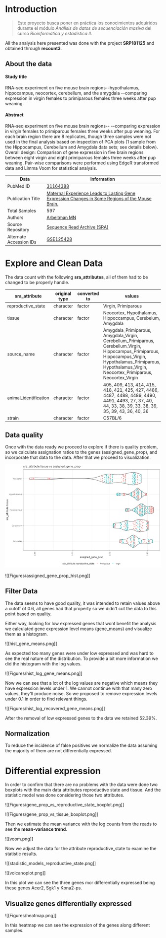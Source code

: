# Introduction

> Este proyecto busca poner en práctica los conocimientos adquiridos durante el módulo _Análisis de datos de secuenciación masiva_ del curso _Bioinformática y estadística II_.




All the analysis here presented was done with the project **SRP181125** and obtained through **recount3**.
## About the data
#### Study title
RNA-seq experiment on five mouse brain regions--hypothalamus, hippocampus, neocortex, cerebellum, and the amygdala --comparing expression in virgin females to primiparous females three weeks after pup weaning.
#### Abstract
RNA-seq experiment on five mouse brain regions-- --comparing expression in virgin females to primiparous females three weeks after pup weaning. For each brain region there are 8 replicates, though three samples were not used in the final analysis based on inspection of PCA plots (1 sample from the Hippocampus, Cerebellum and Amygdala data sets; see details below). Overall design: Comparison of gene expression in five brain regions between eight virgin and eight primiparous females three weeks after pup weaning. Pair-wise comparisons were performed using EdgeR transformed data and Limma Voom for statistical analysis.

| Data | Information |
| ---- | ---- |
| PubMed ID | [31164388](https://www.ncbi.nlm.nih.gov/pubmed/31164388) |
| Publication Title | [Maternal Experience Leads to Lasting Gene Expression Changes in Some Regions of the Mouse Brain.](https://www.ncbi.nlm.nih.gov/pubmed/31164388) |
| Total Samples | 597 |
| Authors | [Arbeitman MN](https://www.refine.bio/search?q=publication_authors%3AArbeitman+MN) |
| Source Repository | [Sequence Read Archive (SRA)](https://www.ebi.ac.uk/ena/data/view/SRP181125) |
| Alternate Accession IDs | [GSE125428](https://www.ncbi.nlm.nih.gov/geo/query/acc.cgi?acc=GSE125428) |


# Explore and Clean Data

The data count with the following **sra_attributes**, all of them had to be changed to be properly handle.

| sra_attribute | original type | converted to | values |
| ---- | ---- | ---- | ---- |
| reproductive_state | character | factor | Virgin, Primiparous |
| tissue | character | factor | Neocortex, Hypothalamus, Hippoccampus, Cerebelum, Amygdala |
| source_name | character | factor | Amygdala_Primiparous, Amygdala_Virgin, Cerebellum_Primiparous, Cerebellum_Virgin, Hippocampus_Primiparous, Hippocampus_Virgin, Hypothalamus_Primiparous, Hypothalamus_Virgin, Neocortex_Primiparous, Neocortex_Virgin |
| animal_identification | character | factor | 405, 409, 413, 414, 415, 418, 421, 425, 427, 4486, 4487, 4488, 4489, 4490, 4491, 4493, 27, 37, 40, 44, 33, 38, 39, 33, 38, 39, 35, 39, 43, 36, 40, 36 |
| strain | character | factor | C57BL/6 |
## Data quality
Once with the data ready we proceed to explore if there is quality problem, so we calculate assignation ratios to the genes (assigned_gene_prop), and incorporate that data to the data. After that we proceed to visualization.

![](Figures/assigned_gene_prop_vs_tissue.jpg)

![[Figures/assigned_gene_prop_hist.png]]
## Filter Data
The data seems to have good quality, it was intended to retain values above a cutoff of 0.6, all genes had that property so we didn't cut the data to this point based on quality.

Either way, looking for low expressed genes that wont benefit the analysis we calculated gene expression level means (gene_means) and visualize them as a histogram.

![[hist_gene_means.png]]

As expected too many genes were under low expressed and was hard to see the real nature of the distribution. To provide a bit more information we did the histogram with the log values.

![[Figures/hist_log_gene_means.png]]

Now we can see that a lot of the log values are negative which means they have expression levels under 1. We cannot continue with that many zero values, they'll produce noise. So we proposed to remove expression levels under 0.1 in order to find relevant things.

![[Figures/hist_log_recovered_gene_means.png]]

After the removal of low expressed genes to the data we retained 52.39%.
## Normalization

To reduce the incidence of false positives we normalize the data assuming the majority of them are not differentially expressed.

# Differential expression
In order to confirm that there are no problems with the data were done two boxplots with the main data attributes reproductive state and tissue. And the statistic model was done considering those two attributes.

![[Figures/gene_prop_vs_reproductive_state_boxplot.png]]

![[Figures/gene_prop_vs_tissue_boxplot.png]]

Then we estimate the mean variance with the log counts from the reads to see the **mean-variance trend**.

![[voom.png]]

Now we adjust the data for the attribute reproductive_state to examine the statistic results.

![[stadistic_models_reproductive_state.png]]

![[volcanoplot.png]]

In this plot we can see the three genes mor differentially expressed being these genes Acer2, Sgk1 y Kpna2-ps.
## Visualize genes differentially expressed

![[Figures/heatmap.png]]

In this heatmap we can see the expression of the genes along different samples.
